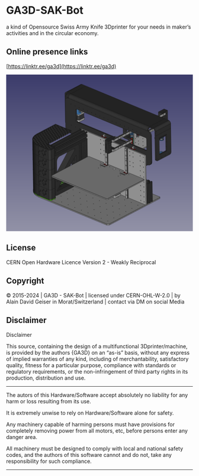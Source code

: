# GA3D-SAK-Bot

a kind of Opensource Swiss Army Knife 3Dprinter for your needs in maker’s activities and in the circular economy.

## Online presence links
[https://linktr.ee/ga3d](https://linktr.ee/ga3d)


![GA3D-SAK-Bot](GA3D-SAK-Bot.png)

## License
CERN Open Hardware Licence Version 2 - Weakly Reciprocal

## Copyright 
© 2015-2024 | GA3D - SAK-Bot | licensed under CERN-OHL-W-2.0 | by Alain David Geiser in Morat/Switzerland | contact via DM on social Media

## Disclaimer
Disclaimer

This source, containing the design of a multifunctional 3Dprinter/machine, is provided by the authors {GA3D} on an “as-is” basis, without any express of implied warranties of any kind, including of merchantability, satisfactory quality, fitness for a particular purpose, compliance with standards or regulatory requirements, or the non-infringement of third party rights in its production, distribution and use.

---------------------------------------------------
The autors of this Hardware/Software accept absolutely no liability for any harm or loss resulting from its use. 

It is extremely unwise to rely on Hardware/Software alone for safety.

Any machinery capable of harming persons must have
provisions for completely removing power from all
motors, etc, before persons enter any danger area.

All machinery must be designed to comply with local 
and national safety codes, and the authors of this 
software cannot and do not, take any responsibility 
for such compliance.

---------------------------------------------------


